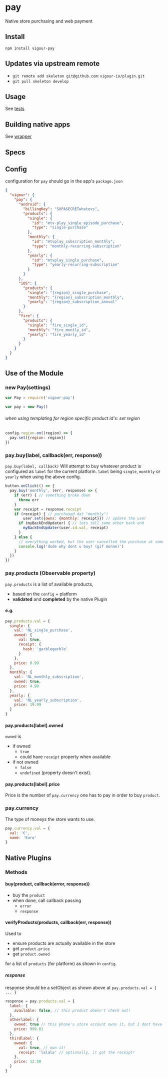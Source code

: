 # pay
Native store purchasing and web payment

## Install
`npm install vigour-pay`

## Updates via upstream remote

- `git remote add skeleton git@github.com:vigour-io/plugin.git`
- `git pull skeleton develop`

## Usage
See [tests](test)

## Building native apps
See [wrapper](http://github.com/vigour-io/vigour-native)

## Specs

## Config

configuration for `pay` should go in the app's `package.json`

```json
{
  "vigour": {
    "pay": {
      "android": {
        "billingKey": "SUPASECRETwhatevs",
        "products": {
          "single": {
            "id": "mtv-play_single_episode_purchase",
            "type": "single-purchase"
          },
          "monthly": {
          	"id": "mtvplay_subscription_monthly",
            "type": "monthly-recurring-subscription"
          },
          "yearly": {
          	"id": "mtvplay_single_purchase",
            "type": "yearly-recurring-subscription"
          }
        }
      },
      "iOS": {
        "products": {
          "single": "{region}_single_purchase",
          "monthly": "{region}_subscription_monthly",
          "yearly": "{region}_subscription_annual"
        }
      },
      "fire": {
        "products": {
          "single": "fire_single_id",
          "monthly": "fire_montly_id",
          "yearly": "fire_yearly_id"
        }
      }
    }
  }
}
```

## Use of the Module

### new Pay(settings)
```javascript
var Pay = require('vigour-pay')

var pay = new Pay()
```
###### when using templating for region specific product id's: set region
```javascript
config.region.on((region) => {
  pay.set({region: region})
})
```

### pay.buy(label, callback(err, response))
`pay.buy(label, callback)` Will attempt to buy whatever product is configured as `label` for the current platform. `label` being `single`, `monthly` or `yearly` when using the above config.
```javascript
button.onClick(() => {
  pay.buy('monthly', (err, response) => {
    if (err) { // something broke down
      throw err
    }
    var receipt = response.receipt
    if (receipt) { // purchased dat "monthly"!
    	user.set({owns: {monthly: receipt}}) // update the user
      if (myBackEndUpdater) { // lets tell some other back end
        myBackEndUpdater(user.id.val, receipt)
      }
    } else {
      // everything worked, but the user cancelled the purchase at some point
      console.log('dude why dont u buy? (gif monne)')
    }
  })
})
```

### pay.products (Observable property)
`pay.products` is a list of available products,
- based on the `config` + platform
- __validated__ and __completed__ by the native Plugin

#### e.g.
```javascript
pay.products.val = {
  single: {
    val: 'NL_single_purchase',
    owned: {
      val: true,
      receipt: {
        hash: 'garblegarble'
      }
    },
    price: 0.99
  },
  monthly: {
    val: 'NL_monthly_subscription',
    owned: true,
    price: 4.99
  },
  yearly: {
    val: 'NL_yearly_subscription',
    price: 19.99
  }
}
```

#### pay.products[label].owned
`owned` is
- if owned
  - `true`
  - could have `receipt` property when available
- if not owned
  - `false`
  - `undefined` (property doesn't exist).

#### pay.products[label].price

Price is the number of `pay.currency` one has to pay in order to buy `product`.

### pay.currency

The type of moneys the store wants to use.

```javascript
pay.currency.val = {
  val: '€',
  name: 'Euro'
}
```

## Native Plugins

### Methods

#### buy(product, callback(error, response))

- buy the `product`
- when done, call callback passing
  - `error`
  - `response`

#### verifyProducts(products, callback(err, response))

Used to

- ensure products are actually available in the store
- get `product.price`
- get `product.owned`

for a list of `products` (for platform) as shown in `config`.

##### response

response should be a setObject as shown above at `pay.products.val = { ... }`

```javascript
response = pay.products.val = {
  label: {
    available: false, // this product doesn't check out!
  },
  otherlabel: {
    owned: true // this phone's store account owns it, but I dont have a receipt
    price: 999.01
  },
  thirdlabel: {
    owned: {
      val: true, // own it!
      receipt: 'lalala' // optionally, it got the receipt!
    },
    price: 12.50
  }
}
```
